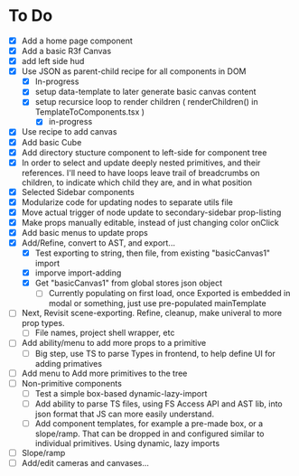 # To Do

- [x] Add a home page component
- [x] Add a basic R3f Canvas
- [x] add left side hud
- [x] Use JSON as parent-child recipe for all components in DOM
  - [x] In-progress
  - [x] setup data-template to later generate basic canvas content
  - [x] setup recursice loop to render children ( renderChildren() in TemplateToComponents.tsx )
    - [x] in-progress
- [x] Use recipe to add canvas
- [x] Add basic Cube
- [x] Add directory stucture component to left-side for component tree
- [x] In order to select and update deeply nested primitives, and their references. I'll need to have loops leave trail of breadcrumbs on children, to indicate which child they are, and in what position
- [x] Selected Sidebar components
- [x] Modularize code for updating nodes to separate utils file
- [x] Move actual trigger of node update to secondary-sidebar prop-listing
- [x] Make props manually editable, instead of just changing color onClick
- [x] Add basic menus to update props
- [x] Add/Refine, convert to AST, and export...
  - [x] Test exporting to string, then file, from existing "basicCanvas1" import
  - [x] imporve import-adding
  - [x] Get "basicCanvas1" from global stores json object
    - [ ] Currently populating on first load, once Exported is embedded in modal or something, just use pre-populated mainTemplate
- [ ] Next, Revisit scene-exporting. Refine, cleanup, make univeral to more prop types.
  - [ ] File names, project shell wrapper, etc
- [ ] Add ability/menu to add more props to a primitive
  - [ ] Big step, use TS to parse Types in frontend, to help define UI for adding primatives
- [ ] Add menu to Add more primitives to the tree
- [ ] Non-primitive components
  - [ ] Test a simple box-based dynamic-lazy-import
  - [ ] Add ability to parse TS files, using FS Access API and AST lib, into json format that JS can more easily understand.
  - [ ] Add component templates, for example a pre-made box, or a slope/ramp. That can be dropped in and configured similar to individual primitives. Using dynamic, lazy imports
- [ ] Slope/ramp
- [ ] Add/edit cameras and canvases...
